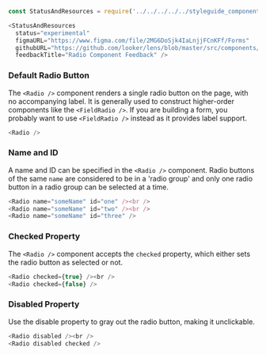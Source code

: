 ```js noeditor
const StatusAndResources = require('../../../../../styleguide_components/StatusAndResources').StatusAndResources;

<StatusAndResources
  status="experimental"
  figmaURL="https://www.figma.com/file/2MG6DoSjk4IaLnjjFCnKFf/Forms"
  githubURL="https://github.com/looker/lens/blob/master/src/components/Form/Inputs/Radio.tsx"
  feedbackTitle="Radio Component Feedback" />
```

### Default Radio Button

The `<Radio />` component renders a single radio button on the page, with no accompanying label. It is generally used to construct higher-order components like the `<FieldRadio />`. If you are building a form, you probably want to use `<FieldRadio />` instead as it provides label support.

```js
<Radio />
```

### Name and ID

A name and ID can be specified in the `<Radio />` component. Radio buttons of the same `name` are considered to be in a 'radio group' and only one radio button in a radio group can be selected at a time.

```js
<Radio name="someName" id="one" /><br />
<Radio name="someName" id="two" /><br />
<Radio name="someName" id="three" />

```

### Checked Property

The `<Radio />` component accepts the `checked` property, which either sets the radio button as selected or not.

```js
<Radio checked={true} /><br />
<Radio checked={false} />
```

### Disabled Property

Use the disable property to gray out the radio button, making it unclickable.

```js
<Radio disabled /><br />
<Radio disabled checked />
```
